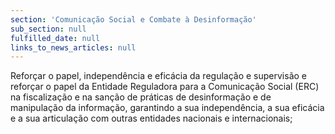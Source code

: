```yaml
---
section: 'Comunicação Social e Combate à Desinformação'
sub_section: null
fulfilled_date: null
links_to_news_articles: null
---
```


Reforçar o papel, independência e eficácia da regulação e supervisão e reforçar o papel da Entidade Reguladora para a Comunicação Social (ERC) na fiscalização e na sanção de práticas de desinformação e de manipulação da informação, garantindo a sua independência, a sua eficácia e a sua articulação com outras entidades nacionais e internacionais;
